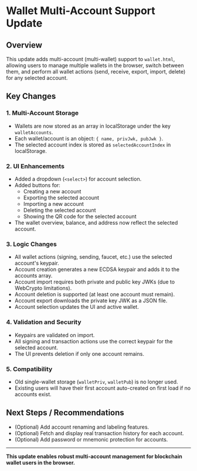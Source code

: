 # Wallet Multi-Account Support Update

## Overview
This update adds multi-account (multi-wallet) support to `wallet.html`, allowing users to manage multiple wallets in the browser, switch between them, and perform all wallet actions (send, receive, export, import, delete) for any selected account.

## Key Changes

### 1. Multi-Account Storage
- Wallets are now stored as an array in localStorage under the key `walletAccounts`.
- Each wallet/account is an object: `{ name, privJwk, pubJwk }`.
- The selected account index is stored as `selectedAccountIndex` in localStorage.

### 2. UI Enhancements
- Added a dropdown (`<select>`) for account selection.
- Added buttons for:
  - Creating a new account
  - Exporting the selected account
  - Importing a new account
  - Deleting the selected account
  - Showing the QR code for the selected account
- The wallet overview, balance, and address now reflect the selected account.

### 3. Logic Changes
- All wallet actions (signing, sending, faucet, etc.) use the selected account's keypair.
- Account creation generates a new ECDSA keypair and adds it to the accounts array.
- Account import requires both private and public key JWKs (due to WebCrypto limitations).
- Account deletion is supported (at least one account must remain).
- Account export downloads the private key JWK as a JSON file.
- Account selection updates the UI and active wallet.

### 4. Validation and Security
- Keypairs are validated on import.
- All signing and transaction actions use the correct keypair for the selected account.
- The UI prevents deletion if only one account remains.

### 5. Compatibility
- Old single-wallet storage (`walletPriv`, `walletPub`) is no longer used.
- Existing users will have their first account auto-created on first load if no accounts exist.

## Next Steps / Recommendations
- (Optional) Add account renaming and labeling features.
- (Optional) Fetch and display real transaction history for each account.
- (Optional) Add password or mnemonic protection for accounts.

---

**This update enables robust multi-account management for blockchain wallet users in the browser.** 